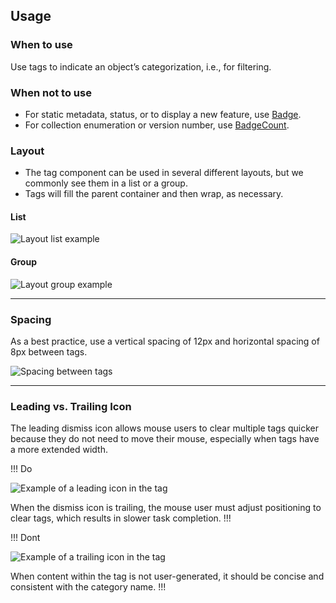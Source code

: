 ## Usage

### When to use

Use tags to indicate an object’s categorization, i.e., for filtering.

### When not to use

- For static metadata, status, or to display a new feature, use [Badge](/components/badge).
- For collection enumeration or version number, use [BadgeCount](/components/badge-count).

### Layout

- The tag component can be used in several different layouts, but we commonly see them in a list or a group.
- Tags will fill the parent container and then wrap, as necessary.

#### List

![Layout list example](/assets/components/tag/tag-layout-list.png)

#### Group

![Layout group example](/assets/components/tag/tag-layout-group.png)

---

### Spacing

As a best practice, use a vertical spacing of 12px and horizontal spacing of 8px between tags.

![Spacing between tags](/assets/components/tag/tag-spacing.png)

---

### Leading vs. Trailing Icon


The leading dismiss icon allows mouse users to clear multiple tags quicker because they do not need to move their mouse, especially when tags have a more extended width.

!!! Do

![Example of a leading icon in the tag](/assets/components/tag/tag-leading_icon.png)


When the dismiss icon is trailing, the mouse user must adjust positioning to clear tags, which results in slower task completion.
!!!


!!! Dont

![Example of a trailing icon in the tag](/assets/components/tag/tag-trailing_icon.png)


When content within the tag is not user-generated, it should be concise and consistent with the category name.
!!!
